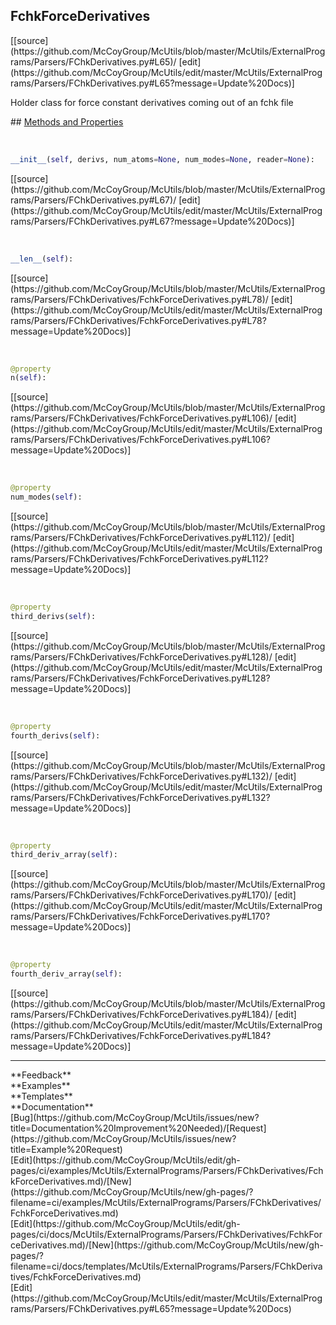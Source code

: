 ## <a id="McUtils.ExternalPrograms.Parsers.FChkDerivatives.FchkForceDerivatives">FchkForceDerivatives</a> 

<div class="docs-source-link" markdown="1">
[[source](https://github.com/McCoyGroup/McUtils/blob/master/McUtils/ExternalPrograms/Parsers/FChkDerivatives.py#L65)/
[edit](https://github.com/McCoyGroup/McUtils/edit/master/McUtils/ExternalPrograms/Parsers/FChkDerivatives.py#L65?message=Update%20Docs)]
</div>

Holder class for force constant derivatives coming out of an fchk file







<div class="collapsible-section">
 <div class="collapsible-section collapsible-section-header" markdown="1">
## <a class="collapse-link" data-toggle="collapse" href="#methods" markdown="1"> Methods and Properties</a> <a class="float-right" data-toggle="collapse" href="#methods"><i class="fa fa-chevron-down"></i></a>
 </div>
 <div class="collapsible-section collapsible-section-body collapse show" id="methods" markdown="1">
 
<a id="McUtils.ExternalPrograms.Parsers.FChkDerivatives.FchkForceDerivatives.__init__" class="docs-object-method">&nbsp;</a> 
```python
__init__(self, derivs, num_atoms=None, num_modes=None, reader=None): 
```
<div class="docs-source-link" markdown="1">
[[source](https://github.com/McCoyGroup/McUtils/blob/master/McUtils/ExternalPrograms/Parsers/FChkDerivatives.py#L67)/
[edit](https://github.com/McCoyGroup/McUtils/edit/master/McUtils/ExternalPrograms/Parsers/FChkDerivatives.py#L67?message=Update%20Docs)]
</div>


<a id="McUtils.ExternalPrograms.Parsers.FChkDerivatives.FchkForceDerivatives.__len__" class="docs-object-method">&nbsp;</a> 
```python
__len__(self): 
```
<div class="docs-source-link" markdown="1">
[[source](https://github.com/McCoyGroup/McUtils/blob/master/McUtils/ExternalPrograms/Parsers/FChkDerivatives/FchkForceDerivatives.py#L78)/
[edit](https://github.com/McCoyGroup/McUtils/edit/master/McUtils/ExternalPrograms/Parsers/FChkDerivatives/FchkForceDerivatives.py#L78?message=Update%20Docs)]
</div>


<a id="McUtils.ExternalPrograms.Parsers.FChkDerivatives.FchkForceDerivatives.n" class="docs-object-method">&nbsp;</a> 
```python
@property
n(self): 
```
<div class="docs-source-link" markdown="1">
[[source](https://github.com/McCoyGroup/McUtils/blob/master/McUtils/ExternalPrograms/Parsers/FChkDerivatives/FchkForceDerivatives.py#L106)/
[edit](https://github.com/McCoyGroup/McUtils/edit/master/McUtils/ExternalPrograms/Parsers/FChkDerivatives/FchkForceDerivatives.py#L106?message=Update%20Docs)]
</div>


<a id="McUtils.ExternalPrograms.Parsers.FChkDerivatives.FchkForceDerivatives.num_modes" class="docs-object-method">&nbsp;</a> 
```python
@property
num_modes(self): 
```
<div class="docs-source-link" markdown="1">
[[source](https://github.com/McCoyGroup/McUtils/blob/master/McUtils/ExternalPrograms/Parsers/FChkDerivatives/FchkForceDerivatives.py#L112)/
[edit](https://github.com/McCoyGroup/McUtils/edit/master/McUtils/ExternalPrograms/Parsers/FChkDerivatives/FchkForceDerivatives.py#L112?message=Update%20Docs)]
</div>


<a id="McUtils.ExternalPrograms.Parsers.FChkDerivatives.FchkForceDerivatives.third_derivs" class="docs-object-method">&nbsp;</a> 
```python
@property
third_derivs(self): 
```
<div class="docs-source-link" markdown="1">
[[source](https://github.com/McCoyGroup/McUtils/blob/master/McUtils/ExternalPrograms/Parsers/FChkDerivatives/FchkForceDerivatives.py#L128)/
[edit](https://github.com/McCoyGroup/McUtils/edit/master/McUtils/ExternalPrograms/Parsers/FChkDerivatives/FchkForceDerivatives.py#L128?message=Update%20Docs)]
</div>


<a id="McUtils.ExternalPrograms.Parsers.FChkDerivatives.FchkForceDerivatives.fourth_derivs" class="docs-object-method">&nbsp;</a> 
```python
@property
fourth_derivs(self): 
```
<div class="docs-source-link" markdown="1">
[[source](https://github.com/McCoyGroup/McUtils/blob/master/McUtils/ExternalPrograms/Parsers/FChkDerivatives/FchkForceDerivatives.py#L132)/
[edit](https://github.com/McCoyGroup/McUtils/edit/master/McUtils/ExternalPrograms/Parsers/FChkDerivatives/FchkForceDerivatives.py#L132?message=Update%20Docs)]
</div>


<a id="McUtils.ExternalPrograms.Parsers.FChkDerivatives.FchkForceDerivatives.third_deriv_array" class="docs-object-method">&nbsp;</a> 
```python
@property
third_deriv_array(self): 
```
<div class="docs-source-link" markdown="1">
[[source](https://github.com/McCoyGroup/McUtils/blob/master/McUtils/ExternalPrograms/Parsers/FChkDerivatives/FchkForceDerivatives.py#L170)/
[edit](https://github.com/McCoyGroup/McUtils/edit/master/McUtils/ExternalPrograms/Parsers/FChkDerivatives/FchkForceDerivatives.py#L170?message=Update%20Docs)]
</div>


<a id="McUtils.ExternalPrograms.Parsers.FChkDerivatives.FchkForceDerivatives.fourth_deriv_array" class="docs-object-method">&nbsp;</a> 
```python
@property
fourth_deriv_array(self): 
```
<div class="docs-source-link" markdown="1">
[[source](https://github.com/McCoyGroup/McUtils/blob/master/McUtils/ExternalPrograms/Parsers/FChkDerivatives/FchkForceDerivatives.py#L184)/
[edit](https://github.com/McCoyGroup/McUtils/edit/master/McUtils/ExternalPrograms/Parsers/FChkDerivatives/FchkForceDerivatives.py#L184?message=Update%20Docs)]
</div>
 </div>
</div>












---


<div markdown="1" class="text-secondary">
<div class="container">
  <div class="row">
   <div class="col" markdown="1">
**Feedback**   
</div>
   <div class="col" markdown="1">
**Examples**   
</div>
   <div class="col" markdown="1">
**Templates**   
</div>
   <div class="col" markdown="1">
**Documentation**   
</div>
   <div class="col" markdown="1">
   
</div>
   <div class="col" markdown="1">
   
</div>
   <div class="col" markdown="1">
   
</div>
</div>
  <div class="row">
   <div class="col" markdown="1">
[Bug](https://github.com/McCoyGroup/McUtils/issues/new?title=Documentation%20Improvement%20Needed)/[Request](https://github.com/McCoyGroup/McUtils/issues/new?title=Example%20Request)   
</div>
   <div class="col" markdown="1">
[Edit](https://github.com/McCoyGroup/McUtils/edit/gh-pages/ci/examples/McUtils/ExternalPrograms/Parsers/FChkDerivatives/FchkForceDerivatives.md)/[New](https://github.com/McCoyGroup/McUtils/new/gh-pages/?filename=ci/examples/McUtils/ExternalPrograms/Parsers/FChkDerivatives/FchkForceDerivatives.md)   
</div>
   <div class="col" markdown="1">
[Edit](https://github.com/McCoyGroup/McUtils/edit/gh-pages/ci/docs/McUtils/ExternalPrograms/Parsers/FChkDerivatives/FchkForceDerivatives.md)/[New](https://github.com/McCoyGroup/McUtils/new/gh-pages/?filename=ci/docs/templates/McUtils/ExternalPrograms/Parsers/FChkDerivatives/FchkForceDerivatives.md)   
</div>
   <div class="col" markdown="1">
[Edit](https://github.com/McCoyGroup/McUtils/edit/master/McUtils/ExternalPrograms/Parsers/FChkDerivatives.py#L65?message=Update%20Docs)   
</div>
   <div class="col" markdown="1">
   
</div>
   <div class="col" markdown="1">
   
</div>
   <div class="col" markdown="1">
   
</div>
</div>
</div>
</div>